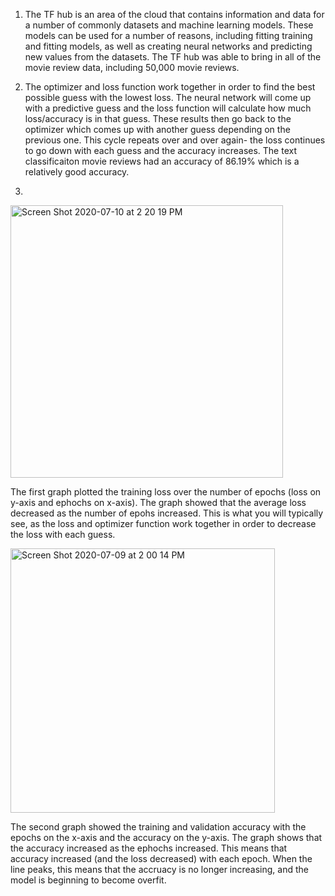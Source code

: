 1) The TF hub is an area of the cloud that contains information and data for a number of commonly datasets and machine learning models. These models can be used for a number of reasons, including fitting training and fitting models, as well as creating neural networks and predicting new values from the datasets. The TF hub was able to bring in all of the movie review data, including 50,000 movie reviews. 

2) The optimizer and loss function work together in order to find the best possible guess with the lowest loss. The neural network will come up with a predictive guess and the loss function will calculate how much loss/accuracy is in that guess. These results then go back to the optimizer which comes up with another guess depending on the previous one. This cycle repeats over and over again- the loss continues to go down with each guess and the accuracy increases. The text classificaiton movie reviews had an accuracy of 86.19% which is a relatively good accuracy. 

3) 

<img width="436" alt="Screen Shot 2020-07-10 at 2 20 19 PM" src="https://user-images.githubusercontent.com/60228365/87185964-a9659800-c2b8-11ea-8855-925e4ea08482.png">



The first graph plotted the training loss over the number of epochs (loss on y-axis and ephochs on x-axis). The graph showed that the average loss decreased as the number of epohs increased. This is what you will typically see, as the loss and optimizer function work together in order to decrease the loss with each guess. 



<img width="423" alt="Screen Shot 2020-07-09 at 2 00 14 PM" src="https://user-images.githubusercontent.com/60228365/87074833-71dde980-c1ed-11ea-9a36-02fe53714009.png">


The second graph showed the training and validation accuracy with the epochs on the x-axis and the accuracy on the y-axis. The graph shows that the accuracy increased as the ephochs increased. This means that accuracy increased (and the loss decreased) with each epoch. When the line peaks, this means that the accruacy is no longer increasing, and the model is beginning to become overfit. 


